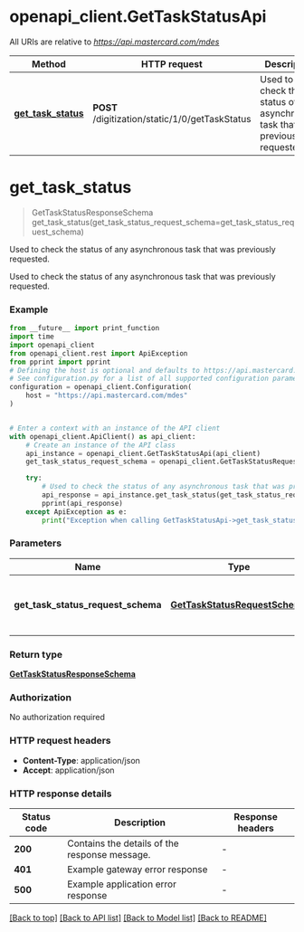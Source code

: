# openapi_client.GetTaskStatusApi

All URIs are relative to *https://api.mastercard.com/mdes*

Method | HTTP request | Description
------------- | ------------- | -------------
[**get_task_status**](GetTaskStatusApi.md#get_task_status) | **POST** /digitization/static/1/0/getTaskStatus | Used to check the status of any asynchronous task that was previously requested.


# **get_task_status**
> GetTaskStatusResponseSchema get_task_status(get_task_status_request_schema=get_task_status_request_schema)

Used to check the status of any asynchronous task that was previously requested.

Used to check the status of any asynchronous task that was previously requested. 

### Example

```python
from __future__ import print_function
import time
import openapi_client
from openapi_client.rest import ApiException
from pprint import pprint
# Defining the host is optional and defaults to https://api.mastercard.com/mdes
# See configuration.py for a list of all supported configuration parameters.
configuration = openapi_client.Configuration(
    host = "https://api.mastercard.com/mdes"
)


# Enter a context with an instance of the API client
with openapi_client.ApiClient() as api_client:
    # Create an instance of the API class
    api_instance = openapi_client.GetTaskStatusApi(api_client)
    get_task_status_request_schema = openapi_client.GetTaskStatusRequestSchema() # GetTaskStatusRequestSchema | Contains the details of the request message.  (optional)

    try:
        # Used to check the status of any asynchronous task that was previously requested.
        api_response = api_instance.get_task_status(get_task_status_request_schema=get_task_status_request_schema)
        pprint(api_response)
    except ApiException as e:
        print("Exception when calling GetTaskStatusApi->get_task_status: %s\n" % e)
```

### Parameters

Name | Type | Description  | Notes
------------- | ------------- | ------------- | -------------
 **get_task_status_request_schema** | [**GetTaskStatusRequestSchema**](GetTaskStatusRequestSchema.md)| Contains the details of the request message.  | [optional] 

### Return type

[**GetTaskStatusResponseSchema**](GetTaskStatusResponseSchema.md)

### Authorization

No authorization required

### HTTP request headers

 - **Content-Type**: application/json
 - **Accept**: application/json

### HTTP response details
| Status code | Description | Response headers |
|-------------|-------------|------------------|
**200** | Contains the details of the response message.  |  -  |
**401** | Example gateway error response  |  -  |
**500** | Example application error response  |  -  |

[[Back to top]](#) [[Back to API list]](../README.md#documentation-for-api-endpoints) [[Back to Model list]](../README.md#documentation-for-models) [[Back to README]](../README.md)

